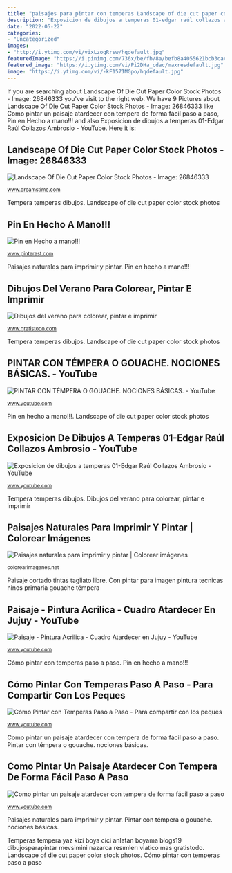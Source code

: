 ```yaml
---
title: "paisajes para pintar con temperas Landscape of die cut paper color stock photos"
description: "Exposicion de dibujos a temperas 01-edgar raúl collazos ambrosio"
date: "2022-05-22"
categories:
- "Uncategorized"
images:
- "http://i.ytimg.com/vi/vixLzogRrsw/hqdefault.jpg"
featuredImage: "https://i.pinimg.com/736x/be/fb/8a/befb8a4055621bcb3cac175be98ad5d1.jpg"
featured_image: "https://i.ytimg.com/vi/Pi2DHa_cdac/maxresdefault.jpg"
image: "https://i.ytimg.com/vi/-kF157IMGpo/hqdefault.jpg"
---
```


If you are searching about Landscape Of Die Cut Paper Color Stock Photos - Image: 26846333 you've visit to the right web. We have 9 Pictures about Landscape Of Die Cut Paper Color Stock Photos - Image: 26846333 like Como pintar un paisaje atardecer con tempera de forma fácil paso a paso, Pin en Hecho a mano!!! and also Exposicion de dibujos a temperas 01-Edgar Raúl Collazos Ambrosio - YouTube. Here it is:

## Landscape Of Die Cut Paper Color Stock Photos - Image: 26846333

![Landscape Of Die Cut Paper Color Stock Photos - Image: 26846333](https://thumbs.dreamstime.com/z/landscape-die-cut-paper-color-26846333.jpg "Landscape of die cut paper color stock photos")

<small>www.dreamstime.com</small>

Tempera temperas dibujos. Landscape of die cut paper color stock photos

## Pin En Hecho A Mano!!!

![Pin en Hecho a mano!!!](https://i.pinimg.com/736x/be/fb/8a/befb8a4055621bcb3cac175be98ad5d1.jpg "Cómo pintar con temperas paso a paso")

<small>www.pinterest.com</small>

Paisajes naturales para imprimir y pintar. Pin en hecho a mano!!!

## Dibujos Del Verano Para Colorear, Pintar E Imprimir

![Dibujos del verano para colorear, pintar e imprimir](https://www.gratistodo.com/wp-content/uploads/2017/06/Dibujos-de-Verano-para-colorear-e-imprimir-4-700x541.png "Landscape of die cut paper color stock photos")

<small>www.gratistodo.com</small>

Tempera temperas dibujos. Landscape of die cut paper color stock photos

## PINTAR CON TÉMPERA O GOUACHE. NOCIONES BÁSICAS. - YouTube

![PINTAR CON TÉMPERA O GOUACHE. NOCIONES BÁSICAS. - YouTube](http://i.ytimg.com/vi/dQdF1z87fjg/hqdefault.jpg "Landscape of die cut paper color stock photos")

<small>www.youtube.com</small>

Pin en hecho a mano!!!. Landscape of die cut paper color stock photos

## Exposicion De Dibujos A Temperas 01-Edgar Raúl Collazos Ambrosio - YouTube

![Exposicion de dibujos a temperas 01-Edgar Raúl Collazos Ambrosio - YouTube](http://i.ytimg.com/vi/vixLzogRrsw/hqdefault.jpg "Como pintar un paisaje atardecer con tempera de forma fácil paso a paso")

<small>www.youtube.com</small>

Tempera temperas dibujos. Dibujos del verano para colorear, pintar e imprimir

## Paisajes Naturales Para Imprimir Y Pintar | Colorear Imágenes

![Paisajes naturales para imprimir y pintar | Colorear imágenes](https://colorearimagenes.net/wp-content/uploads/2015/07/paisajes-con-lago.jpg1_.jpeg "Atardecer acrilica principiantes acrilicos jujuy acrilico herminia amanecer amaneceres montañas acuarelas devoto acrílico imagui")

<small>colorearimagenes.net</small>

Paisaje cortado tintas tagliato libre. Con pintar para imagen pintura tecnicas ninos primaria gouache témpera

## Paisaje - Pintura Acrilica - Cuadro Atardecer En Jujuy - YouTube

![Paisaje - Pintura Acrilica - Cuadro Atardecer en Jujuy - YouTube](https://i.ytimg.com/vi/VyHStcZnP3c/hqdefault.jpg "Exposicion de dibujos a temperas 01-edgar raúl collazos ambrosio")

<small>www.youtube.com</small>

Cómo pintar con temperas paso a paso. Pin en hecho a mano!!!

## Cómo Pintar Con Temperas Paso A Paso - Para Compartir Con Los Peques

![Cómo Pintar con Temperas Paso a Paso - Para compartir con los peques](https://i.ytimg.com/vi/-kF157IMGpo/hqdefault.jpg "Pin en hecho a mano!!!")

<small>www.youtube.com</small>

Como pintar un paisaje atardecer con tempera de forma fácil paso a paso. Pintar con témpera o gouache. nociones básicas.

## Como Pintar Un Paisaje Atardecer Con Tempera De Forma Fácil Paso A Paso

![Como pintar un paisaje atardecer con tempera de forma fácil paso a paso](https://i.ytimg.com/vi/Pi2DHa_cdac/maxresdefault.jpg "Pintar con témpera o gouache. nociones básicas.")

<small>www.youtube.com</small>

Paisajes naturales para imprimir y pintar. Pintar con témpera o gouache. nociones básicas.

Temperas tempera yaz kizi boya cici anlatan boyama blogs19 dibujosparapintar mevsimini nazarca resımlerı viatico mas gratistodo. Landscape of die cut paper color stock photos. Cómo pintar con temperas paso a paso

